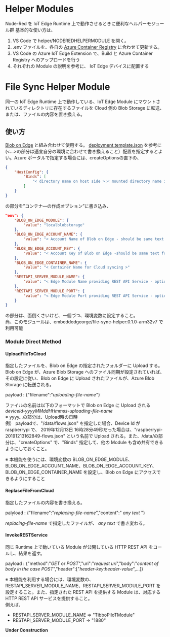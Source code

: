 # Helper Modules 
Node-Red を IoT Edge Runtime 上で動作させるときに便利なヘルパーモジュール群 
基本的な使い方は、 
1. VS Code で helper/NODEREDHELPERMODULE を開く。 
2. .env ファイルを、各自の [Azure Container Registry](https://docs.microsoft.com/ja-jp/azure/container-registry/) に合わせて更新する。
3. VS Code の Azure IoT Edge Extension で、Build と Azure Container Registry へのアップロードを行う
4. それぞれの Module の説明を参考に、 IoT Edge デバイスに配置する　

# File Sync Helper Module 
同一の IoT Edge Runtime 上で動作している、IoT Edge Module にマウントされているディレクトリに存在するファイルを Cloud 側の Blob Storage に転送、または、ファイルの内容を置き換える。 
## 使い方 
[Blob on Edge](https://docs.microsoft.com/ja-jp/azure/iot-edge/how-to-access-host-storage-from-module) と組み合わせて使用する。 
[deployment.template.json](./deployment.template.json) を参考に(<...>の部分は適宜自分の環境に合わせて書き換えること）配置を指定するとよい。Azure ポータルで指定する場合には、createOptionsの直下の、
```json
{
    "HostConfig": {
        "Binds": [
            "< directory name on host side >:< mounted directory name in container >"
        ]
    }
}
```
の部分を”コンテナ―の作成オプション”に書き込み、
```json
"env": {
    "BLOB_ON_EDGE_MODULE": {
        "value": "localblobstorage"
    },
    "BLOB_ON_EDGE_ACCOUNT_NAME": {
        "value": "< Account Name of Blob on Edge - should be same text for LOCAL_STORAGE_ACCOUNT_NAME! >"
    },
    "BLOB_ON_EDGE_ACCOUNT_KEY": {
        "value": "< Account Key of Blob on Edge -should be same text for LOCAL_STORAGE_ACCOUNT_KEY! >"
    },
    "BLOB_ON_EDGE_CONTAINER_NAME": {
        "value": "< Container Name for Cloud syncing >"
    },
    "RESTAPI_SERVER_MODULE_NAME": {
        "value": "< Edge Module Name providing REST API Service - optional >"
    },
    "RESTAPI_SERVER_MODULE_PORT": {
        "value": "< Edge Module Port providing REST API Service - optional >"
    }
}

```
の部分は、面倒くさいけど、一個づつ、環境変数に設定すること。  
尚、このモジュールは、embeddedgeorge/file-sync-helper:0.1.0-arm32v7 で利用可能

### Module Direct Method 
#### UploadFileToCloud 
指定したファイルを、Blob on Edge の指定されたフォルダーに Upload する。Blob on Edge が、Azure Blob Storage へのファイル同期が設定されていれば、その設定に従い、Blob on Edge に Upload されたファイルが、Azure Blob Storage に転送される。  

payload : {"filename":"<i>uploading-file-name</i>"}  

ファイルの名前は以下のフォーマットで Blob on Edge に Upload される
<i>deviceId</i>-<i>yyyyMMddHHmmss</i>-<i>uploading-file-name</i>  
※ yyyy…の部分は、Upload時の日時  
例） payloadで、"/data/flows.json" を指定した場合、Device Id が raspberrypi で、 2019年12月13日 16時28分49秒だった場合は、"raspberrypi-20191213162849-flows.json" という名前で Upload される。また、/data/の部分は、"createOptions" で、"Binds" 指定して、他の Module も含め共有できるようにしておくこと。   

※ 本機能を使うには、環境変数の BLOB_ON_EDGE_MODULE、BLOB_ON_EDGE_ACCOUNT_NAME、BLOB_ON_EDGE_ACCOUNT_KEY、BLOB_ON_EDGE_CONTAINER_NAME を設定し、Blob on Edge にアクセスできるようにすること  

#### ReplaseFileFromCloud  
指定したファイルの内容を書き換える。 

palyload : {"filename":"<i>replacing-file-name</i>","content":"<i> any text </i>"}  

<i>replacing-file-name</i> で指定したファイルが、 <i> any text </i> で書き変わる。 

#### InvokeRESTService 
同じ Runtime 上で動いている Module が公開している HTTP REST API をコールし、結果を返す。 

payload : {"method":"<i>GET</i> or <i>POST</i>","uri":"<i>request uri</i>","body":"<i>content of body in the case POST</i>","header":["<i>header-key</i>:<i>header-value</i>",...]}

※ 本機能を利用する場合には、環境変数の、RESTAPI_SERVER_MODULE_NAME、RESTAPI_SERVER_MODULE_PORT を設定すること。また、指定された REST API を提供する Module は、対応するHTTP REST API サービスを提供すること。  
例えば、 

- RESTAPI_SERVER_MODULE_NAME => "TibboPiIoTModule"
- RESTAPI_SERVER_MODULE_PORT => "1880"  

<B> Under Construction </B>